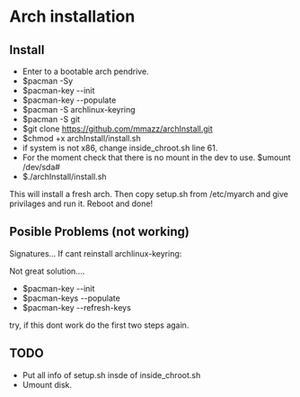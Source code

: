 # Arch installation

## Install

- Enter to a bootable arch pendrive.
- $pacman -Sy
- $pacman-key --init
- $pacman-key --populate
- $pacman -S archlinux-keyring
- $pacman -S git
- $git clone https://github.com/mmazz/archInstall.git
- $chmod +x archInstall/install.sh
- if system is not x86, change inside_chroot.sh line 61.
- For the moment check that there is no mount in the dev to use. $umount /dev/sda#
- $./archInstall/install.sh

This will install a fresh arch. Then copy setup.sh from /etc/myarch and give privilages and run it.
Reboot and done!

## Posible Problems (not working)

Signatures... If cant reinstall archlinux-keyring:

Not great solution....

- $pacman-key --init
- $pacman-keys --populate
- $pacman-key --refresh-keys

try, if this dont work do the first two steps again.

## TODO

- Put all info of setup.sh insde of inside_chroot.sh
- Umount disk.

